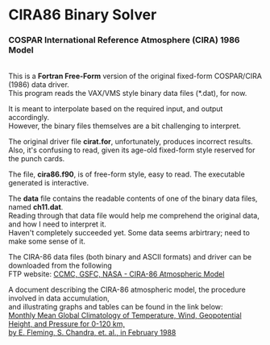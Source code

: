 # CIRA86 Binary Solver

### COSPAR International Reference Atmosphere (CIRA) 1986 Model

<br>This is a **Fortran Free-Form** version of the original fixed-form COSPAR/CIRA (1986) data driver.
<br>This program reads the VAX/VMS style binary data files (&#42;.dat), for now.

It is meant to interpolate based on the required input, and output accordingly.
<br>However, the binary files themselves are a bit challenging to interpret.

The original driver file **cirat.for**, unfortunately, produces incorrect results.
<br>Also, it's confusing to read, given its age-old fixed-form style reserved for the punch cards.

The file, **cira86.f90**, is of free-form style, easy to read. The executable generated is interactive.

The **data** file contains the readable contents of one of the binary data files, named **ch11.dat**.
<br>Reading through that data file would help me comprehend the original data, and how I need to interpret it.
<br>Haven't completely succeeded yet. Some data seems arbirtrary; need to make some sense of it.

The CIRA-86 data files (both binary and ASCII formats) and driver can be downloaded from the following 
<br>FTP website: [CCMC, GSFC, NASA - CIRA-86 Atmospheric Model](https://ccmc.gsfc.nasa.gov/pub/modelweb/atmospheric/cira/)

A document describing the CIRA-86 atmospheric model, the procedure involved in data accumulation, 
<br>and illustrating graphs and tables can be found in the link below:
<br>[Monthly Mean Global Climatology of Temperature, Wind, Geopotential Height, and Pressure for 0-120 km, <br>by E. Fleming, S. Chandra, et. al., in February 1988](https://artefacts.ceda.ac.uk/badc_datadocs/cira/fleming.pdf)
